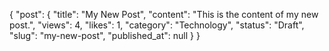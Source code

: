 {
  "post": {
    "title": "My New Post",
    "content": "This is the content of my new post.",
    "views": 4,
    "likes": 1,
    "category": "Technology",
    "status": "Draft",
    "slug": "my-new-post",
    "published_at": null
  }
}

